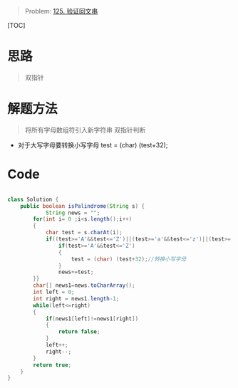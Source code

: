 > Problem: [125. 验证回文串](https://leetcode.cn/problems/valid-palindrome/description/)

[TOC]

# 思路
> 双指针
# 解题方法
> 将所有字母数组符引入新字符串
> 双指针判断
- 对于大写字母要转换小写字母
test = (char) (test+32);


# Code
```Java []

class Solution {
    public boolean isPalindrome(String s) {
            String news = "";
        for(int i= 0 ;i<s.length();i++)
        {
            char test = s.charAt(i);
            if((test>='A'&&test<='Z')||(test>='a'&&test<='z')||(test>='0'&&test<='9')){
                if(test>='A'&&test<='Z')
                {
                    test = (char) (test+32);//转换小写字母
                }
                news+=test;
        }}
        char[] news1=news.toCharArray();
        int left = 0;
        int right = news1.length-1;
        while(left<=right)
        {
            if(news1[left]!=news1[right])
            {
                return false;
            }
            left++;
            right--;
        }
        return true;
    }
}
```
